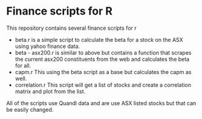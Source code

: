 # Finance scripts for R

This repository contains several finance scripts for r

 - beta.r is a simple script to calculate the beta for a stock on the ASX using yahoo finance data.
 - beta - asx200.r is similar to above but contains a function that scrapes the current asx200 constituents from the web and calculates the beta for all.
 - capm.r This using the beta script as a base but calculates the capm as well.
 - correlation.r This script will get a list of stocks and create a correlation matrix and plot from the list.

All of the scripts use Quandl data and are use ASX listed stocks but that can be easily changed.
